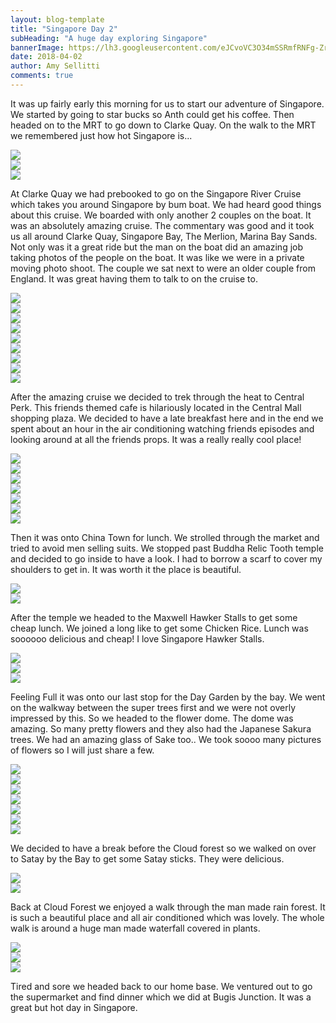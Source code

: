 ```yaml
---
layout: blog-template
title: "Singapore Day 2"
subHeading: "A huge day exploring Singapore"
bannerImage: https://lh3.googleusercontent.com/eJCvoVC3O34mSSRmfRNFg-ZrGVr1_p3bqLlOv6HnG_ZLyw3qzLMbGO5QuVrHjBqnNAqCL7nXybyyXbd9jGmYPOke8zxL1qM1LmWl7fgLA3A3Fz_yGPICVJPC37UEak858P-p2VgGxw=w2400
date: 2018-04-02
author: Amy Sellitti
comments: true
---
```


It was up fairly early this morning for us to start our adventure of Singapore. We started by going to star bucks so Anth could get his coffee. Then headed on to the MRT to go down to Clarke Quay. On the walk to the MRT we remembered just how hot Singapore is...

<div class="center-image"><img src="https://lh3.googleusercontent.com/8kDtMpBGlo-7XYQVLmkBDu3QgRdlwZ1fUascrrThWuCSMFvnR3xLSq0DvDhFeLH3yJ4gQD__DPvKiDmMuF77QQzLFrx5KN7vZI4liQCeSUd6acG_1Cxa4lpTexymljNOEHpNIX6s9Q=w2400" /></div>
<div class="center-image"><img src="https://lh3.googleusercontent.com/owR-2yKFDfLAjvq3012KYCtfWkfk5C6VMpLJRBDkAJs_-e3corv-V4e1VLsCdPRC7WQkFMiduoS2r3_U15hB_cRZslVuRRQnqwWnzp5yrR7t1sNjli2CKFYKhrQUmIaS9e1xW7y6WQ=w2400" /></div>
<div class="center-image"><img src="https://lh3.googleusercontent.com/01wm6ZjURI01lgBuUStLhXrILhEyHKLsCA9sUPwhvBAkXrY4IVU7arteneVs4xFThNkE6AsdagIVncPl54MhVZOqyC-5LXSVojSjlsQ3PvllhY5IEZemB-Q1AYiRS45neqBYTsoS7w=w2400" /></div>

At Clarke Quay we had prebooked to go on the Singapore River Cruise which takes you around Singapore by bum boat. We had heard good things about this cruise. We boarded with only another 2 couples on the boat. It was an absolutely amazing cruise. The commentary was good and it took us all around Clarke Quay, Singapore Bay, The Merlion, Marina Bay Sands. Not only was it a great ride but the man on the boat did an amazing job taking photos of the people on the boat. It was like we were in a private moving photo shoot. The couple we sat next to were an older couple from England. It was great having them to talk to on the cruise to. 

<div class="center-image"><img src="https://lh3.googleusercontent.com/8Db1mopo14EZOmm9mqAXxhLvoPVclIaq3gc-5gXXjq-jGAZlA9WKoEUGBAB6zHRgn3OhoxciqJmlWwCvIR4c7KIDuxL1UXrzM-Xtia2-vbzjSOJU9h_nPZPCcjg484OIzVYWxcgpLQ=w2400" /></div>
<div class="center-image"><img src="https://lh3.googleusercontent.com/_iveVy3UW7-ZqOlOF0bsGRtfrPsx9NlX3Bfpu9877ZKHQnKnXcGN7sZXJvcnUqPHmEehtbJxbyckzUeMIlB15Vdt2haZ176ZmFvmASE7gIDZOX3nfPWZgUtBOORgNDgPA9CSaNQ_NA=w2400" /></div>
<div class="center-image"><img src="https://lh3.googleusercontent.com/SFxDcUlhemLOI6jvk5odXZoKUX5VPc56jsvRxmZv9BnrHT4Wk9xAwQR0J9LmaaQUbTqLKuws6_O8erN5zFl2SavOenq97k0_xpodMIgHNe9aUG5-Oi4wf16kjF7XASNB-GGtBzojYg=w2400" /></div>
<div class="center-image"><img src="https://lh3.googleusercontent.com/zMm5gSEi-_16mUNnjswxXoIDngbdY_lM3mXpMBWD4fXxMddhWHPo5Op7VE5apI73ced_bEwvDQrwsLTfcFIWdl1WwI9iArD2Cjek3v4vMlUwtAQ83EZdqpMh20Bjlsl3wjbBRPkU5Q=w2400" /></div>
<div class="center-image"><img src="https://lh3.googleusercontent.com/ofyrMg4_Y2_KdB-TmamF1MLZEI7uHz9b0A9B81UjZguw-AI19V7u0ozXJqps26HAxbAEkC_0F0aYWGhhP8vwYwRhUS35J-2NTwY5fhW_y5m1CayG_QqBPTEpZwzK1UYikT4xCqHZxw=w2400" /></div>
<div class="center-image"><img src="https://lh3.googleusercontent.com/0ndkFvD3-hyJnLSS2Nl7vik17eOW5MBrGi9Cc786O6EjvDK_amQRBvR42eoo9jedvnq6ht-IJ61WiAgRVvtVHSRC9HhPtxU7S6RePR9BRKkcppiJKOy8Pq70FrahfBb9L5h_NIXXcA=w2400" /></div>
<div class="center-image"><img src="https://lh3.googleusercontent.com/NSd7kscNgv5sPxpmRtjlpWlG8cXqCceanJvLBUzLGW66g5-RIc56BP7HUbe1YXuc4PXKBJbaUZllq9e9IqBynx2s7U3jQtbB1m_ftCbCkvDBWq8pb9Fv4RY6m7mudM0pdu3hHlBL3A=w2400" /></div>
<div class="center-image"><img src="https://lh3.googleusercontent.com/mO8e4NCrivoOzvpOMD-2nDVT8YzDQNcygtarLjeLMD_QHmnQsRTRCQXITdhYcyICscZc86-ES5Wf9jsiDxOSg0aKk6UFDDfLSE0KCQ8ZryT-5RYpDLPAMaLp0CnUyLxHro8NNRwOsQ=w2400" /></div>
<div class="center-image"><img src="https://lh3.googleusercontent.com/NMXAt5UQQVRMPJx90Nneqf2XtYognJ8AzAO9nWzx_DclDt7IM6ntRKcQtF_KsLCtOQN-PMpCr9lNekjeuFNbPGZxiV3w7QtnQzRzEXXgOvzoM5ytmUjawsw3sXf3bmqiMOVTgWH5hg=w2400" /></div>

After the amazing cruise we decided to trek through the heat to Central Perk. This friends themed cafe is hilariously located in the Central Mall shopping plaza. We decided to have a late breakfast here and in the end we spent about an hour in the air conditioning watching friends episodes and looking around at all the friends props. It was a really really cool place! 

<div class="center-image"><img src="https://lh3.googleusercontent.com/ey2l__23mVpXOFtwHRLniMSg5epyLfbkm53bzCAG65akhcVIVj833rF9bLJS6Te79-oqkgC64uDrq9JbqYQR91IxzcDHoulSgqbIhzxekONevj3VSnrdmq1wh_E6C8EjWADzV_CD_g=w2400" /></div>
<div class="center-image"><img src="https://lh3.googleusercontent.com/tAnVgjncjnWGx8M0BdGXSFsvWgdQihvUZM0n7fAfhNO-2hBqP1OOvgHCvlXvTHD_jOR6YpLOCeeX7HmFc5pa_GFpkgZ1vE7QEi--IhFR8gui932xaUyo86QdwxbRuSHQPjtLq0FYNQ=w2400" /></div>
<div class="center-image"><img src="https://lh3.googleusercontent.com/6JYT9LaAI5k5CeEbF2iA8V28CsDWyzik-CIaLkFzEXFNidmw9UfmDKWrZPh1WD9IdrMkNCxpobrhAQGJgqmUxlHX06OjZ4jW_nCAyiLD4Ild76cxeCdPOsvFaNTuJBZrZv0xs2sdeA=w2400" /></div>
<div class="center-image"><img src="https://lh3.googleusercontent.com/0Kdz4sHdv-JvyoLUFb5SjlWWat--U4Xn00RsCj8QUwVoRntFUyP-GwKIUU6NJKnARpkHN2_0NdwtimVl1JlNGArQqOfC-vEzkBdSMce5-jUUoku9ajECSTSKBbpu9yHCctE0IjvyNw=w2400" /></div>
<div class="center-image"><img src="https://lh3.googleusercontent.com/VFcmZ0BTN_pX-Z51utEP32SzmyWdqsrKsANm5PErwJQVSM8WUmDCU6g72mhs6HPKLElJIz-_GhMHcP3be2m_1peXRat0031st_RievBzUVN1YFWEMtrIW_uw_RzEGEXIE72J0iBUaw=w2400" /></div>
<div class="center-image"><img src="https://lh3.googleusercontent.com/qBTQtlgX5-LT4evUQSoduSlaEYXIE1bY18tlxePjnr2teeOE2Xk9tvBV8wuJSjYviWZJ7gt0IeBjeBChMwpN76gfLTs3f_zLxz1xc6rQEjYWolH5XN6dKOqy6May0l4kAsRKxvDA0A=w2400" /></div>
<div class="center-image"><img src="https://lh3.googleusercontent.com/2GtIy2rxPZ1JmPL9mPkyuMNpXg_vsNK9DAGhaiTvy3T79ICb9OATF9IVb5MavVFwqKlz8cMB5S9w70F7gIdsuRTrDOFep7QzYJfSXJEBMhb6VIMTc-4rKPwqvFypkTPVhnu4cOvHZg=w2400" /></div>

Then it was onto China Town for lunch. We strolled through the market and tried to avoid men selling suits. We stopped past Buddha Relic Tooth temple and decided to go inside to have a look. I had to borrow a scarf to cover my shoulders to get in. It was worth it the place is beautiful.

<div class="center-image"><img src="https://lh3.googleusercontent.com/Xl79hfOgz0jKwzfq8MRfPEjEJ9apSSEJc-EtMNlIMeJNq4eE1_0tTiPTUcEMJ9V1ml1dULEwhD9ms6vkddMs00lZPucAkyIz4u8O_LGIV8Ot17bGWIidi3sdVbA-lFT1pOEIKRu4zQ=w2400" /></div>
<div class="center-image"><img src="https://lh3.googleusercontent.com/Z8o1w-5eySgRf6jeKVyPOfzMMxSo_chXhC39YW03jhlBSvWKaHqg40pKM4KqJRTSXN_TUHA-HPrfXpKFnVHT15p2-WrpLB8Pvuc30HMYu-EIDFGyibci83IvyfSCZbR7ibArwFDYzA=w2400" /></div>

After the temple we headed to the Maxwell Hawker Stalls to get some cheap lunch. We joined a long like to get some Chicken Rice. Lunch was soooooo delicious and cheap! I love Singapore Hawker Stalls.

<div class="center-image"><img src="https://lh3.googleusercontent.com/vCQKu2euzcw0uXts-SmCV3kjvb9I4Ap2x5q2mSO6bt2vqahLi3OO3SZKLdtCzeTE8p7Jd0PAY98n8QN1eintD8MumHAhdipyRqQpR7Nm8MKruO7p6bw2Bv7HJvN4H1xBUnIhKba5lA=w2400" /></div>
<div class="center-image"><img src="https://lh3.googleusercontent.com/d7e237IJVcVHWbAAuERe_VujMNPLyb1V8sX4GPQKDI3hz54yOGiTH3ZZr5ZGb9uGXzAGzQsE2vE9Of-8Jew2KfXguCuVpVU0QZjSD3cJeZC6Q9V0uq4KV5ufVGW5Va3U-jb2ovM0Ug=w2400" /></div>
<div class="center-image"><img src="https://lh3.googleusercontent.com/59bE6vMJJJVjT0D03MQaJM_3MfDEWYNmQQt6BVVpBFZUj-9iOnzbTz02r96-_QiGURPJFr_sCzYCXuy_02bRXKxD72M4rdORH6FV2M2p8_CpFDGAxhRAYrLRNYusw0Nt25vv9fr9bA=w2400" /></div>

Feeling Full it was onto our last stop for the Day Garden by the bay. We went on the walkway between the super trees first and we were not overly impressed by this. So we headed to the flower dome. The dome was amazing. So many pretty flowers and they also had the Japanese Sakura trees. We had an amazing glass of Sake too.. We took soooo many pictures of flowers so I will just share a few. 

<div class="center-image"><img src="https://lh3.googleusercontent.com/rlKdObMdVxCEcASR1mxXsKHjVGPmt3cL8tiyvPvhasSBMLzVLiNFdIsqfdL4wfd9wpn_BKRbn73S78WO_ZKeqLoYblNEVw4e-TqF0S4PNULEVGsl-bQefFwqXsE1oUIfmivCj3WzHA=w2400" /></div>
<div class="center-image"><img src="https://lh3.googleusercontent.com/MUM_kFOhzp9TYmUJj0_umawYUGftjbgP-EYY_Q9_1fy0wZjcROdyK7euHYYDoTf__rGnxLoRfILIf-unifui-ZlGDsKseV8NSDMSrKtq4iwLuVM5ZB6P3SHavZEe16an6KVUJm7OTg=w2400" /></div>
<div class="center-image"><img src="https://lh3.googleusercontent.com/kKT_Q-ECe9C2wPKlUm2WG6caDUVJTO2nEtbqeGcIJDF74uO9X1zzoARCwW9ZA7HgNgxIrH2Lk_wfIfve1QswhECUIXnlmerOCLC5A4Xv-nr1Tmpnc7RUjOYSYGPWSYukjvYoAugodg=w2400" /></div>
<div class="center-image"><img src="https://lh3.googleusercontent.com/DqHbd4z52bGhWxCBjIL1mZLs79VrOvmMwD8YqxPJKw4fdLHW14K_zYgWbrT187fvMbJbBLWG8-FraxHPZtUjktasfsUP8XKijO7-ePC7alhovlf3RRBaKr1P_bLj1s8T-gIkxk47QA=w2400" /></div>
<div class="center-image"><img src="https://lh3.googleusercontent.com/PGBQxTF8slV44vN8rzj0K7jm9293ugyavxTJDRTcT2fDqzSUMEb998Ndy2vZJ3tkgZBswZ1ebO_TLzTQXlyjILWeZSYAef6RnX_xCY54ThqIbx7EGz3wuhM1VyKWhXOu0dqaZzYFTg=w2400" /></div>
<div class="center-image"><img src="https://lh3.googleusercontent.com/wOo4abJGJcS9f2F0TNYcLeaIK8fKtHAQs4Y_C2Dn-5FCCr9AKwplzvuH6EAlNHf6WOntlD0yOzmv0dlwukAbUQRRDsxAAfPbvxj0cTCe3z10o8l5VLpN8yix4XGqFsEhIrzITqmphw=w2400" /></div>
<div class="center-image"><img src="https://lh3.googleusercontent.com/W98AynS1Vgs94tTkLcuiDsJtpUEkLfTI0ZCc1B018K689-pJSyOa3hAArZ-ANT5dWn6UlXfz0OZ6iEs4fOEUZ47U0VRuWzxrKc_1J3ACQ2eqHv_Tdpb4MfGVC3ILqFWuVP-sOF2pEw=w2400" /></div>

We decided to have a break before the Cloud forest so we walked on over to Satay by the Bay to get some Satay sticks. They were delicious. 

<div class="center-image"><img src="https://lh3.googleusercontent.com/BXnNFhwejCbmfdtZYqNmjOSTQYHUtzbI_hjRYjoMcit1-R6O2PAwF6RXIUgTJrzNJYcyb38kTGZ-w5BU9iJrTzi6AOQzSEQUR_B4zIwMVC78-BA_FMGKj3GQcv2LFnKUTFKyEZauyA=w2400" /></div>
<div class="center-image"><img src="https://lh3.googleusercontent.com/Olh3Fzk8XGN_VR-gCit0kY7TrKjx_Is8fq91_-8LmBUOMqNfC2b9UdMr-6I_k-q1jtCcl8nHeYc_Zxy9IvWzwVWqMs80zLeoNKbf6KC7B3Mk3eT7QlRvCz92zgtBB_I0f7qwcim-ew=w2400" /></div>

Back at Cloud Forest we enjoyed a walk through the man made rain forest. It is such a beautiful place and all air conditioned which was lovely. The whole walk is around a huge man made waterfall covered in plants. 

<div class="center-image"><img src="https://lh3.googleusercontent.com/QPaOVmVBq_4sGkM0kqjomY21_i9jwysbk_vC92-F2nxTn1fUPzUJAk2st61bCbAXxpDQ3r6Qc_gp5EXBORDug5M-NvRPSGxx_QrKwUOYoflXR5g620jk_TE0ma83jc5m_KMlaW5T6Q=w2400" /></div>
<div class="center-image"><img src="https://lh3.googleusercontent.com/XyKJziBA6qaz6IUQ3oE45nlWX3w3avBMOyblaGBHwuoeVjxqLvJ-zm3ure1Njj6_M2Fkm9FRhoAkpZVH2oR_K0eeAsU0TWe80w1lWdaPweCa1Mm3K8z95fqND9WPVJ8jzW_qsDILPw=w2400" /></div>
<div class="center-image"><img src="https://lh3.googleusercontent.com/PyZaA_QSnRLpvpZA09zbQc0MEWHdHnte3S2xki_wZxZ2KaxJvW6PuA9nL2933_7ipVEnLNq-W4VZSsP8zG89y46YkygbHe9OV16k-iBAnriVoKR6Z7nq3TlS4lOF5vKZWrUeIKqjRg=w2400" /></div>

Tired and sore we headed back to our home base. We ventured out to go the supermarket and find dinner which we did at Bugis Junction. It was a great but hot day in Singapore. 
